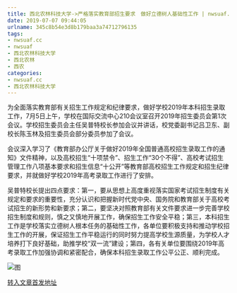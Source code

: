 ```yaml
---
title: 西北农林科技大学->严格落实教育部招生要求　做好立德树人基础性工作 | nwsuaf.cc
date: 2019-07-07 09:44:05
urlname: 345c8b54e3d8b179baa3a74712796135
tags: 
- nwsuaf.cc
- nwsuaf
- 西北农林科技大学
- 西北农林
- 西农
categories:
- nwsuaf.cc
- 西北农林科技大学
---
```



为全面落实教育部有关招生工作规定和纪律要求，做好学校2019年本科招生录取工作，7月5日上午，学校在国际交流中心210会议室召开2019年招生委员会第1次会议。学校招生委员会主任吴普特校长参加会议并讲话，校党委副书记吕卫东、副校长陈玉林及招生委员会部分委员参加了会议。

会议深入学习了《教育部办公厅关于做好2019年全国普通高校招生录取工作的通知》文件精神，以及高校招生“十项禁令”、招生工作“30个不得”、高校考试招生管理工作八项基本要求和招生信息“十公开”等教育部高校招生工作规定和招生纪律要求，并就做好学校2019年高考录取工作进行了安排。

吴普特校长提出四点要求：第一，要从思想上高度重视落实国家考试招生制度有关规定和要求的重要性，充分认识和把握新时代党中央、国务院和教育部关于高校考试招生的新形势和新要求；第二，要坚决对照教育部有关文件要求进一步完善学校招生制度和规则，慎之又慎地开展工作，确保招生工作安全平稳；第三，本科招生工作是学校落实立德树人根本任务的基础性工作，各单位要积极支持和推动学校招生工作的开展，保证招生工作平稳运行的同时努力提高学校生源质量，为学校人才培养打下良好基础，助推学校“双一流”建设；第四，各有关单位要围绕2019年高考录取工作加强协调和紧密配合，确保本科招生录取工作公平公正、顺利完成。



![图](https://news.nwsuaf.edu.cn/images/content/2019-07/20190707083922862654.jpg)

[转入文章首发地址](https://news.nwsuaf.edu.cn/xnxw/90783.htm)
